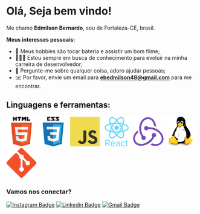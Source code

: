 # Olá, Seja bem vindo!

Me chamo **Edmilson Bernardo**, sou de Fortaleza-CE, brasil.

**Meus interesses pessoais:**

* 🥁 Meus hobbies são tocar bateria e assistir um bom filme;
* 👨🏼‍💻 Estou sempre em busca de conhecimento para evoluir na minha carreira de desenvolvedor;
* 📝 Pergunte-me sobre qualquer coisa, adoro ajudar pessoas;
* ✉️ Por favor, envie um email para **[ebedmilson48@gmail.com](mailto:ebedmilson48@gmail.com)** para me encontrar.

## Linguagens e ferramentas:

<img src="https://raw.githubusercontent.com/devicons/devicon/master/icons/html5/html5-original-wordmark.svg" width="80" display="inline">
<img src="https://raw.githubusercontent.com/devicons/devicon/master/icons/css3/css3-original-wordmark.svg" width="80" display="inline">
<img src="https://raw.githubusercontent.com/devicons/devicon/master/icons/javascript/javascript-original.svg" width="80" display="inline">
<img src="https://raw.githubusercontent.com/devicons/devicon/master/icons/react/react-original-wordmark.svg" width="80" display="inline">
<img src="https://raw.githubusercontent.com/devicons/devicon/master/icons/redux/redux-original.svg" width="80" display="inline">
<img src="https://raw.githubusercontent.com/devicons/devicon/master/icons/linux/linux-original.svg" width="80" display="inline">
<img src="https://raw.githubusercontent.com/devicons/devicon/master/icons/git/git-original.svg" width="80" display="inline">


### Vamos nos conectar?

[![Instagram Badge](https://img.shields.io/badge/-@edmilsonnt-6633cc?style=flat-square&labelColor=6633cc&logo=instagram&logoColor=white&link=https://www.instagram.com/edmilsonnt/)](https://www.instagram.com/edmilsonnt/) 
[![Linkedin Badge](https://img.shields.io/badge/-Edmilson%20Bernardo-6633cc?style=flat-square&logo=Linkedin&logoColor=white&link=https://www.linkedin.com/in/edmilsonbernardont/)](https://www.linkedin.com/in/edmilsonbernardont/) 
[![Gmail Badge](https://img.shields.io/badge/-ebedmilson48@gmail.com-6633cc?style=flat-square&logo=Gmail&logoColor=white&link=mailto:ebedmilson48@gmail.com)](mailto:ebedmilson48@gmail.com)
